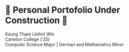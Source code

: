 # 🚧 Personal Portofolio Under Construction 🚧

Kaung Thant (John) Win  
Carleton College ('25)  
Computer Science Major | German and Mathematics Minor

